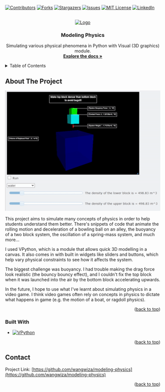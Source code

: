 
<a name="readme-top"></a>

[![Contributors][contributors-shield]][contributors-url]
[![Forks][forks-shield]][forks-url]
[![Stargazers][stars-shield]][stars-url]
[![Issues][issues-shield]][issues-url]
[![MIT License][license-shield]][license-url]
[![LinkedIn][linkedin-shield]][linkedin-url]

<!-- PROJECT LOGO -->
<br />
<div align="center">
  <a href="https://github.com/wangwiza/modeling-physics">
    <img src="https://www.glowscript.org/docs/VPythonDocs/images/bounce.png" alt="Logo" width="80" height="80">
  </a>

<h3 align="center">Modeling Physics</h3>

  <p align="center">
    Simulating various physical phenomena in Python with Visual (3D graphics) module.
    <br />
    <a href="https://github.com/wangwiza/modeling-physics"><strong>Explore the docs »</strong></a>
    <br />

  </p>
</div>



<!-- TABLE OF CONTENTS -->
<details>
  <summary>Table of Contents</summary>
  <ol>
    <li>
      <a href="#about-the-project">About The Project</a>
      <ul>
        <li><a href="#built-with">Built With</a></li>
      </ul>
    </li>
    <li>
      <a href="#getting-started">Getting Started</a>
      <ul>
        <li><a href="#prerequisites">Prerequisites</a></li>
        <li><a href="#installation">Installation</a></li>
      </ul>
    </li>
    <li><a href="#usage">Usage</a></li>
    <li><a href="#roadmap">Roadmap</a></li>
    <li><a href="#contributing">Contributing</a></li>
    <li><a href="#license">License</a></li>
    <li><a href="#contact">Contact</a></li>
    <li><a href="#acknowledgments">Acknowledgments</a></li>
  </ol>
</details>



<!-- ABOUT THE PROJECT -->
## About The Project

<p align="center">
  <img src="./src/assets/buoyant-blocks-demo.gif" alt="buoyant blocks" width="600px" />
</p>

This project aims to simulate many concepts of physics in order to help students understand them better. There's snippets of code that animate the rolling motion and deceleration of a bowling ball on an alley, the buoyancy of a two block system, the oscillation of a spring-mass system, and much more...

I used VPython, which is a module that allows quick 3D modelling in a canvas. It also comes in with built in widgets like sliders and buttons, which help vary physical constraints to see how it affects the system.

The biggest challenge was buoyancy. I had trouble making the drag force look realistic (the bouncy bouncy effect), and I couldn't fix the top block when it was launched into the air by the bottom block accelerating upwards. 

In the future, I hope to use what I've learnt about simulating physics in a video game. I think video games often rely on concepts in physics to dictate what happens in game (e.g. the motion of a boat, or ragdoll physics).

<p align="right">(<a href="#readme-top">back to top</a>)</p>



### Built With

* [![VPython][Python.org]][python-url]



<p align="right">(<a href="#readme-top">back to top</a>)</p>

<!-- CONTACT -->
## Contact

Project Link: [https://github.com/wangwiza/modeling-physics](https://github.com/wangwiza/modeling-physics)

<p align="right">(<a href="#readme-top">back to top</a>)</p>

<!-- MARKDOWN LINKS & IMAGES -->
<!-- https://www.markdownguide.org/basic-syntax/#reference-style-links -->
[contributors-shield]: https://img.shields.io/github/contributors/wangwiza/modeling-physics.svg?style=for-the-badge
[contributors-url]: https://github.com/wangwiza/modeling-physics/graphs/contributors
[forks-shield]: https://img.shields.io/github/forks/wangwiza/modeling-physics.svg?style=for-the-badge
[forks-url]: https://github.com/wangwiza/modeling-physics/network/members
[stars-shield]: https://img.shields.io/github/stars/wangwiza/modeling-physics.svg?style=for-the-badge
[stars-url]: https://github.com/wangwiza/modeling-physics/stargazers
[issues-shield]: https://img.shields.io/github/issues/wangwiza/modeling-physics.svg?style=for-the-badge
[issues-url]: https://github.com/wangwiza/modeling-physics/issues
[license-shield]: https://img.shields.io/github/license/wangwiza/modeling-physics.svg?style=for-the-badge
[license-url]: https://github.com/wangwiza/modeling-physics/blob/master/LICENSE.txt
[linkedin-shield]: https://img.shields.io/badge/-LinkedIn-black.svg?style=for-the-badge&logo=linkedin&colorB=555
[linkedin-url]: https://linkedin.com/in/willzawang

[Python.org]: https://img.shields.io/badge/Python-3776AB?style=for-the-badge&logo=python&logoColor=white
[python-url]: https://www.python.org/
